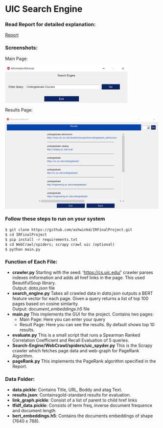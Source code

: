 # UIC Search Engine

### Read Report for detailed explanation:

[Report](https://github.com/ashwinkd/Search-Engine/blob/master/Search_Engine_for_UIC_Domain_Report.pdf)

### Screenshots:
Main Page:

<img align="center" width="400" src="https://github.com/ashwinkd/IRFinalProject/blob/master/Screenshots/main_page.png">

Results Page:

<img align="center" width="500" src="https://github.com/ashwinkd/IRFinalProject/blob/master/Screenshots/result_page.png">


### Follow these steps to run on your system
```
$ git clone https://github.com/ashwinkd/IRFinalProject.git
$ cd IRFinalProject
$ pip install -r requirements.txt
$ cd WebCrawl/spiders; scrapy crawl uic (optional)
$ python main.py
```


### Function of Each File:

* **crawler.py** 
    Starting with the seed: 'https://cs.uic.edu/' crawler parses indexes imformation and adds all href links in the page. This used BeautifulSoup library.<br>
    Output: *data.json* file
* **search_engine.py**
    Takes all crawled data in *data.json* outputs a BERT feature vector for each page. 
    Given a query returns a list of top 100 pages based on cosine simlarity. <br>
    Output: *document_embeddings.h5* file
* **main.py**
    This implements the GUI for the project. Contains two pages:
    * Main Page: Here you can enter your query
    * Result Page: Here you can see the results. By default shows top 10 results.
* **evaluate.py**
    This is a small script that runs a Spearman Ranked Correlation Coefficient and Recall Evaluation of 5 queries.
* **Search-Engine/WebCrawl/spiders/uic_spyder.py**
    This is the Scrapy crawler which fetches page data and web-graph for PageRank Algorithm.  <br>
* **pageRank.py**
    This implements the PageRank algorithm specified in the Report.

### Data Folder:

* **data.pickle**: Contains Title, URL, Boddy and atag Text.
* **results.json**: Containsgold-standard results for evaluation.
* **link_graph.pickle**: Consist of a list of parent to child href links
* **tfidf_data.pickle**: Consists of term freq, inverse document frequence and document length
* **bert_embeddings.h5**: Contains the documents embeddings of shape (7640 x 768).
    
    

